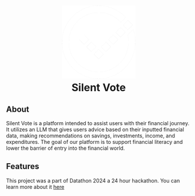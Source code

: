 <h1 align="center">
    <img src="https://raw.githubusercontent.com/SriramGaddam5/SilentVote/refs/heads/main/frontend/public/logo512.png" alt="Silent Vote Logo" width="200">
  <br>
  Silent Vote
</h1>

## About

Silent Vote is a platform intended to assist users with their financial journey. It utilizes an LLM that gives users advice based on their inputted financial data, making recommendations on savings, investments, income, and expenditures. The goal of our platform is to support financial literacy and lower the barrier of entry into the financial world.

## Features

This project was a part of Datathon 2024 a 24 hour hackathon. You can learn more about it [here](https://www.tamudatathon.com/)
